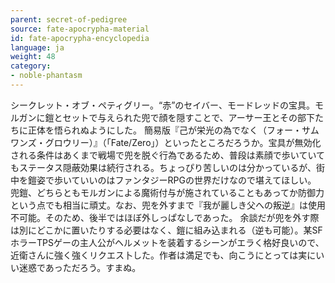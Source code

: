```yaml
---
parent: secret-of-pedigree
source: fate-apocrypha-material
id: fate-apocrypha-encyclopedia
language: ja
weight: 48
category:
- noble-phantasm
---
```


シークレット・オブ・ペティグリー。“赤”のセイバー、モードレッドの宝具。モルガンに鎧とセットで与えられた兜で顔を隠すことで、アーサー王とその部下たちに正体を悟られぬようにした。
簡易版『己が栄光の為でなく（フォー・サムワンズ・グロウリー）』（「Fate/Zero」）といったところだろうか。宝具が無効化される条件はあくまで戦場で兜を脱ぐ行為であるため、普段は素顔で歩いていてもステータス隠蔽効果は続行される。ちょっぴり苦しいのは分かっているが、街中を鎧姿で歩いていいのはファンタジーRPGの世界だけなので堪えてほしい。
兜鎧、どちらともモルガンによる魔術付与が施されていることもあってか防御力という点でも相当に頑丈。なお、兜を外すまで『我が麗しき父への叛逆』は使用不可能。そのため、後半ではほぼ外しっぱなしであった。
余談だが兜を外す際は別にどこかに置いたりする必要はなく、鎧に組み込まれる（逆も可能）。某SFホラーTPSゲーの主人公がヘルメットを装着するシーンがエラく格好良いので、近衛さんに強く強くリクエス卜した。作者は満足でも、向こうにとっては実にいい迷惑であっただろう。すまぬ。
